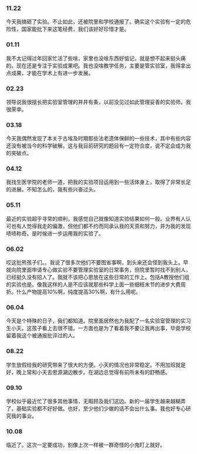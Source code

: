 ### 11.22
今天我搞砸了实验。不止如此，还被院里和学校通报了。确实这个实验有一定的危险性，国家能批下来这笔经费，我们该好好珍惜才是。

### 01.11
我不太记得过年回家忙活了些啥，家里也没啥东西好惦记，就是想不起来挺头痛的。现在还是专注于实验成果吧。我也没啥教学任务，主要是管实验室，我得拿出点成果，才能在学术上有进一步发展。

### 02.23
领导说我很擅长把实验室管理的井井有条，以前没见过如此管理妥善的实验师。我很荣幸。

### 03.18
今天我偶然发现了本关于古埃及时期那些法老遗体保鲜的一些技术，其中有些内容还没有被当今的科学破解。这与我目前研究的题目有一定符合度，说不定会成为我的突破点。

### 04.12
我找生医学院的老师一道，把我的实验项目运用到一些活体身上，取得了非常长足的进展。不知怎么的，我有些兴奋过头。

### 05.11
最近的实验超乎寻常的顺利，我感觉自己就像知道实验结果如何一般。业界有人认可也有人觉得我走的偏激，但他们都不约而同承认我的天资和努力，并为我的发现啧啧称奇。是时候进一步运用我的实验了。

### 06.02
哎这批熊孩子们。。我说了很多次他们不要图省事啊，到头来还会怪到我头上。早就向院里面申请专心做实验不要管理实验室的日常事务，但院里暂时找不到别人，已经挺久没有招人了。我就不该把心思放在这些日常的工作上。包括A教授他们组的实验也是。像我这样的人是不应该就那些科学上面一些细枝末节的进步大费周折。什么产物提高10%啊，纯度提高30%啊，有什么用呢。

### 06.04
今天是个特殊的日子，我们都知道。院里面居然也为我配了一名实验室管理的实习生小天。这孩子看上去很不错。一方面也是为了看着我不要让我再出事，毕竟学校留着我这个被通报批评过的人。

### 08.22
学生放假给我的研究带来了很大的方便。小天的情况也非常稳定。不用加班就是好，晚上常和小天去思源湖边散步。在湖边总觉得有前所未有的舒畅感。

### 09.10
学校似乎最近忙了很多其他事情，无暇顾及我们这边。新的一届学生越来越糊弄了，基础实验都不好好做。也好，至少他们少做的话不会出什么事。我也好专心研究我的事业。

### 10.08
临近了。这次一定要成功，别像上次一样被一群奇怪的小鬼盯上就好。


